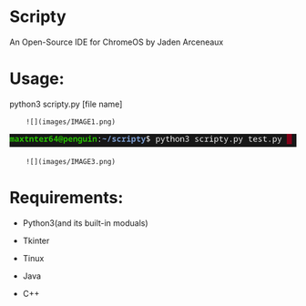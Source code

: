 # Scripty
An Open-Source IDE for ChromeOS by Jaden Arceneaux

# Usage:

  python3 scripty.py [file name]
  
        ![](images/IMAGE1.png)
  
  ![](images/IMAGE2.png)
  
        ![](images/IMAGE3.png)


# Requirements:

  - Python3(and its built-in moduals)
  
  - Tkinter
  
  - Tinux
  
  - Java
  
  - C++
